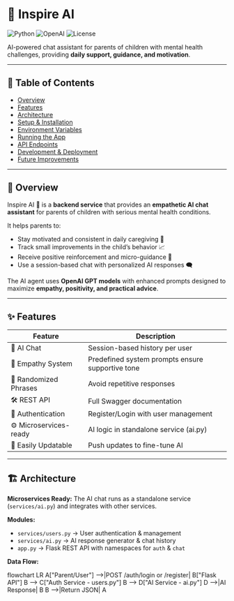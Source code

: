 # 🌿 Inspire AI

![Python](https://img.shields.io/badge/python-3.12-blue)
![OpenAI](https://img.shields.io/badge/OpenAI-GPT--4-green)
![License](https://img.shields.io/badge/license-MIT-lightgrey)

AI-powered chat assistant for parents of children with mental health challenges, providing **daily support, guidance, and motivation**.

---

## 📖 Table of Contents
- [Overview](#overview)
- [Features](#features)
- [Architecture](#architecture)
- [Setup & Installation](#setup--installation)
- [Environment Variables](#environment-variables)
- [Running the App](#running-the-app)
- [API Endpoints](#api-endpoints)
- [Development & Deployment](#development--deployment)
- [Future Improvements](#future-improvements)

---

## 🌟 Overview
Inspire AI 🌿 is a **backend service** that provides an **empathetic AI chat assistant** for parents of children with serious mental health conditions.  

It helps parents to:  
- Stay motivated and consistent in daily caregiving 💪  
- Track small improvements in the child’s behavior 📈  
- Receive positive reinforcement and micro-guidance 🌈  
- Use a session-based chat with personalized AI responses 🗨️  

The AI agent uses **OpenAI GPT models** with enhanced prompts designed to maximize **empathy, positivity, and practical advice**.

---

## ✨ Features
| Feature | Description |
|---------|-------------|
| 💬 AI Chat | Session-based history per user |
| 🤝 Empathy System | Predefined system prompts ensure supportive tone |
| 🔄 Randomized Phrases | Avoid repetitive responses |
| 🛠 REST API | Full Swagger documentation |
| 🔑 Authentication | Register/Login with user management |
| ⚙️ Microservices-ready | AI logic in standalone service (ai.py) |
| 🔄 Easily Updatable | Push updates to fine-tune AI |

---

## 🏗 Architecture
**Microservices Ready:** The AI chat runs as a standalone service (`services/ai.py`) and integrates with other services.  

**Modules:**  
- `services/users.py` → User authentication & management  
- `services/ai.py` → AI response generator & chat history  
- `app.py` → Flask REST API with namespaces for `auth` & `chat`  

**Data Flow:**


flowchart LR
    A["Parent/User"] -->|POST /auth/login or /register| B["Flask API"]
    B --> C["Auth Service - users.py"]
    B --> D["AI Service - ai.py"]
    D -->|AI Response| B
    B -->|Return JSON| A


